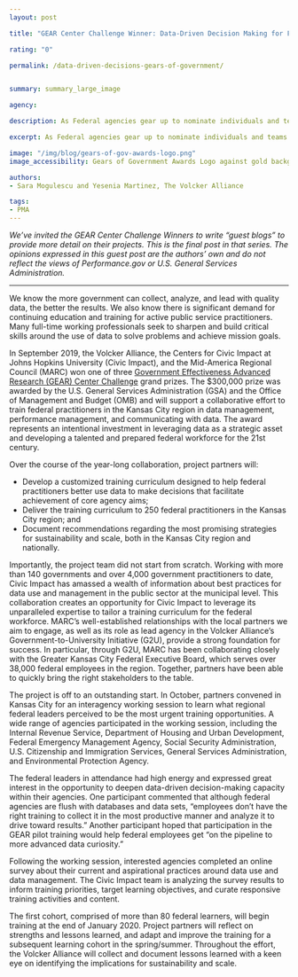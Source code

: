 ```yaml
---
layout: post

title: "GEAR Center Challenge Winner: Data-Driven Decision Making for Federal Impact"

rating: "0"

permalink: /data-driven-decisions-gears-of-government/


summary: summary_large_image

agency:

description: As Federal agencies gear up to nominate individuals and teams for the next round of Gears of Government Awards, join us in looking back at a 2019 winning team from the Volcker Alliance.

excerpt: As Federal agencies gear up to nominate individuals and teams for the next round of Gears of Government Awards, join us in looking back at a 2019 winning team from the Volcker Alliance.

image: "/img/blog/gears-of-gov-awards-logo.png"
image_accessibility: Gears of Government Awards Logo against gold background.

authors:
- Sara Mogulescu and Yesenia Martinez, The Volcker Alliance

tags:
- PMA
---
```


*We’ve invited the GEAR Center Challenge Winners to write “guest blogs” to provide more detail on their projects. This is the final post in that series. The opinions expressed in this guest post are the authors’ own and do not reflect the views of Performance.gov or U.S. General Services Administration.*

<hr color="black">

We know the more government can collect, analyze, and lead with quality data, the better the results. We also know there is significant demand for continuing education and training for active public service practitioners. Many full-time working professionals seek to sharpen and build critical skills around the use of data to solve problems and achieve mission goals.

In September 2019, the Volcker Alliance, the Centers for Civic Impact at Johns Hopkins University (Civic Impact), and the Mid-America Regional Council (MARC) won one of three [Government Effectiveness Advanced Research (GEAR) Center Challenge](https://www.performance.gov/GEARcenter/) grand prizes. The $300,000 prize was awarded by the U.S. General Services Administration (GSA) and the Office of Management and Budget (OMB) and will support a collaborative effort to train federal practitioners in the Kansas City region in data management, performance management, and communicating with data. The award represents an intentional investment in leveraging data as a strategic asset and developing a talented and prepared federal workforce for the 21st century.

Over the course of the year-long collaboration, project partners will:
- Develop a customized training curriculum designed to help federal practitioners better use data to make decisions that facilitate achievement of core agency aims;
- Deliver the training curriculum to 250 federal practitioners in the Kansas City region; and
- Document recommendations regarding the most promising strategies for sustainability and scale, both in the Kansas City region and nationally.

Importantly, the project team did not start from scratch. Working with more than 140 governments and over 4,000 government practitioners to date, Civic Impact has amassed a wealth of information about best practices for data use and management in the public sector at the municipal level. This collaboration creates an opportunity for Civic Impact to leverage its unparalleled expertise to tailor a training curriculum for the federal workforce. MARC’s well-established relationships with the local partners we aim to engage, as well as its role as lead agency in the Volcker Alliance’s Government-to-University Initiative (G2U), provide a strong foundation for success. In particular, through G2U, MARC has been collaborating closely with the Greater Kansas City Federal Executive Board, which serves over 38,000 federal employees in the region. Together, partners have been able to quickly bring the right stakeholders to the table.

The project is off to an outstanding start. In October, partners convened in Kansas City for an interagency working session to learn what regional federal leaders perceived to be the most urgent training opportunities. A wide range of agencies participated in the working session, including the Internal Revenue Service, Department of Housing and Urban Development, Federal Emergency Management Agency, Social Security Administration, U.S. Citizenship and Immigration Services, General Services Administration, and Environmental Protection Agency.

The federal leaders in attendance had high energy and expressed great interest in the opportunity to deepen data-driven decision-making capacity within their agencies. One participant commented that although federal agencies are flush with databases and data sets, “employees don’t have the right training to collect it in the most productive manner and analyze it to drive toward results.” Another participant hoped that participation in the GEAR pilot training would help federal employees get “on the pipeline to more advanced data curiosity.”

Following the working session, interested agencies completed an online survey about their current and aspirational practices around data use and data management. The Civic Impact team is analyzing the survey results to inform training priorities, target learning objectives, and curate responsive training activities and content.

The first cohort, comprised of more than 80 federal learners, will begin training at the end of January 2020. Project partners will reflect on strengths and lessons learned, and adapt and improve the training for a subsequent learning cohort in the spring/summer. Throughout the effort, the Volcker Alliance will collect and document lessons learned with a keen eye on identifying the implications for sustainability and scale.
